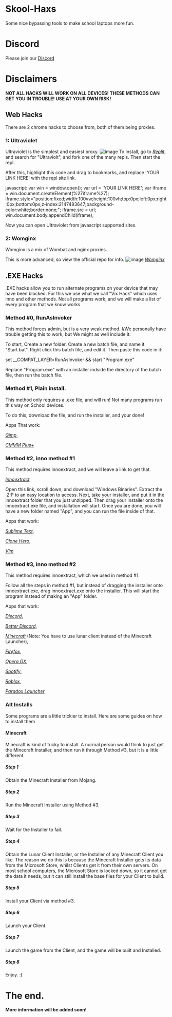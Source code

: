 # Skool-Haxs
Some nice bypassing tools to make school laptops more fun.

# Discord
Please join our [Discord](https://discord.gg/vP5AckkjRW)

# Disclaimers
**NOT ALL HACKS WILL WORK ON ALL DEVICES!**
**THESE METHODS CAN GET YOU IN TROUBLE! USE AT YOUR OWN RISK!**

## Web Hacks
There are 2 chrome hacks to choose from, both of them being proxies.

### 1: Ultraviolet

Ultraviolet is the simplest and easiest proxy.
![image](https://user-images.githubusercontent.com/98992380/211188587-4dbe9c46-ba7d-4bd3-b342-8e821de924cc.png)
To install, go to *[Replit](https://replit.com)*, and search for "Ultraviolt", and fork one of the many repls. Then start the repl.

After this, highlight this code and drag to bookmarks, and replace 'YOUR LINK HERE' with the repl site link.

javascript: var win = window.open(); var url = 'YOUR LINK HERE'; var iframe = win.document.createElement(%27iframe%27); iframe.style="position:fixed;width:100vw;height:100vh;top:0px;left:0px;right:0px;bottom:0px;z-index:2147483647;background-color:white;border:none;"; iframe.src = url; win.document.body.appendChild(iframe);

Now you can open Ultraviolet from javascript supported sites.

### 2: Womginx

Womginx is a mix of Wombat and nginx proxies.

This is more advanced, so view the official repo for info. 
![image](https://user-images.githubusercontent.com/98992380/211189354-53e8c301-b440-4ade-b657-ffdb914031ba.png)
*[Womginx](https://github.com/binary-person/womginx)*

## .EXE Hacks
.EXE hacks allow you to run alternate programs on your device that may have been blocked. For this we use what we call "Vix Hack" which uses inno and other methods. Not all programs work, and we will make a list of every program that we know works.

### Method #0, RunAsInvoker

This method forces admin, but is a very weak method. I/We personally have trouble getting this to work, but We might as well include it.

To start, Create a new folder. Create a new batch file, and name it "Start.bat". Right click this batch file, and edit it. Then paste this code in it:

set __COMPAT_LAYER=RunAsInvoker && start "Program.exe"

Replace "Program.exe" with an installer indside the directory of the batch file, then run the batch file.

### Method #1, Plain install.

This method only requires a .exe file, and will run! Not many programs run this way on School devices.

To do this, download the file, and run the installer, and your done!

Apps That work:

*[Gimp](https://gimp.org)*,

*[CMMM Plus+](https://milenakos.itch.io/cmmm-plus-milenakos-mod)*

### Method #2, inno method #1

This method requires innoextract, and we will leave a link to get that.

*[Innoextract](https://constexpr.org/innoextract/)*

Open this link, scroll down, and download "Windows Binaries". Extract the .ZIP to an easy location to access. Next, take your installer, and put it in the innoextract folder that you just unzipped. Then drag your installer onto the innoextract.exe file, and installation will start. Once you are done, you will have a new folder named "App", and you can run the file inside of that.

Apps that work:

*[Sublime Text](https://www.sublimetext.com/)*,

*[Clone Hero](https://clonehero.net/)*,

*[Vim](https://www.vim.org/)*

### Method #3, inno method #2

This method requires innoextract, which we used in method #1.

Follow all the steps in method #1, but instead of dragging the installer onto innoextract.exe, drag innoextract.exe onto the installer. This will start the program instead of making an "App" folder.

Apps that work:

*[Discord](https://discord.com/)*,

*[Better Discord](https://betterdiscord.app/)*,

*[Minecraft](https://www.lunarclient.com/)* (Note: You have to use lunar client instead of the Minecraft Launcher),

*[Firefox](https://www.mozilla.org/en-US/firefox/new/)*,

*[Opera GX](https://www.opera.com/gx)*,

*[Spotify](https://www.spotify.com/us/download/windows/)*,

*[Roblox](https://roblox.com)*,

*[Paradox Launcher](https://www.paradoxinteractive.com/our-games/launcher)*

### Alt Installs

Some programs are a little trickier to install. Here are some guides on how to install them

#### Minecraft
Minecraft is kind of tricky to install. A normal person would think to just get the Minecraft Installer, and then run it through Method #3, but it is a little different.

##### Step 1
Obtain the Minecraft Installer from Mojang.

##### Step 2
Run the Minecraft Installer using Method #3.

##### Step 3
Wait for the Installer to fail.

##### Step 4
Obtain the Lunar Client Installer, or the Installer of any Minecraft Client you like. The reason we do this is because the Minecraft Installer gets its data from the Microsoft Store, whilst Clients get it from their own servers. On most school computers, the Microsoft Store is locked down, so it cannot get the data it needs, but it can still install the base files for your Client to build.

##### Step 5
Install your Client via method #3.

##### Step 6
Launch your Client.

##### Step 7
Launch the game from the Client, and the game will be built and Installed.

##### Step 8
Enjoy. :)

# The end.
**More information will be added soon!**
